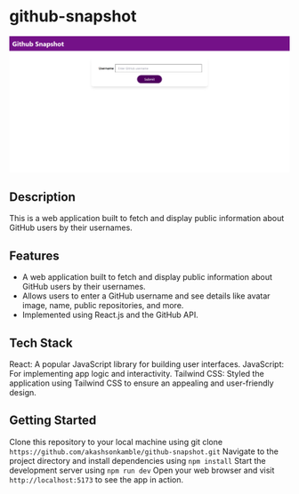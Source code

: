 # github-snapshot

![Github user info](./public/Screenshot.png)

## Description
This is a web application built to fetch and display public information about GitHub users by their usernames.

## Features
- A web application built to fetch and display public information about GitHub users by their usernames.
- Allows users to enter a GitHub username and see details like avatar image, name, public repositories, and more.
- Implemented using React.js and the GitHub API.

## Tech Stack
React: A popular JavaScript library for building user interfaces.
JavaScript: For implementing app logic and interactivity.
Tailwind CSS: Styled the application using Tailwind CSS to ensure an appealing and user-friendly design.

## Getting Started
Clone this repository to your local machine using git clone `https://github.com/akashsonkamble/github-snapshot.git`
Navigate to the project directory and install dependencies using `npm install`
Start the development server using `npm run dev`
Open your web browser and visit `http://localhost:5173` to see the app in action.
